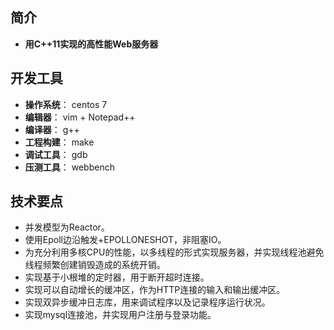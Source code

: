 ## 简介
- **用C++11实现的高性能Web服务器** 

## 开发工具
- **操作系统**： centos 7
- **编辑器**： vim + Notepad++
- **编译器**： g++
- **工程构建**： make
- **调试工具**： gdb
- **压测工具**： webbench
## 技术要点
- 并发模型为Reactor。 
- 使用Epoll边沿触发+EPOLLONESHOT，非阻塞IO。
- 为充分利用多核CPU的性能，以多线程的形式实现服务器，并实现线程池避免线程频繁创建销毁造成的系统开销。
- 实现基于小根堆的定时器，用于断开超时连接。
- 实现可以自动增长的缓冲区，作为HTTP连接的输入和输出缓冲区。 
- 实现双异步缓冲日志库，用来调试程序以及记录程序运行状况。 
- 实现mysql连接池，并实现用户注册与登录功能。